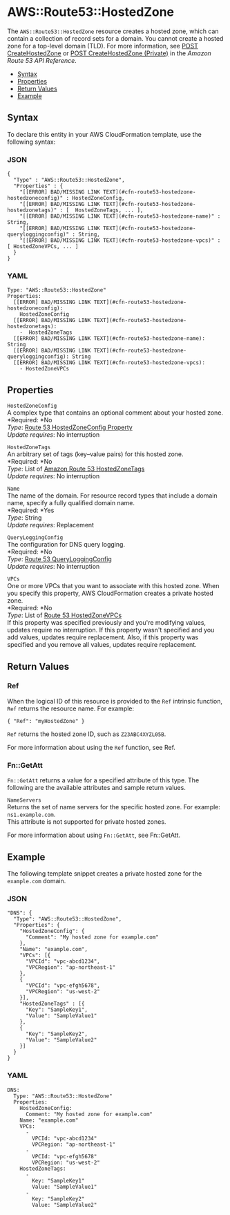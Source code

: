 # AWS::Route53::HostedZone<a name="aws-resource-route53-hostedzone"></a>

The `AWS::Route53::HostedZone` resource creates a hosted zone, which can contain a collection of record sets for a domain\. You cannot create a hosted zone for a top\-level domain \(TLD\)\. For more information, see [POST CreateHostedZone](http://docs.aws.amazon.com/Route53/latest/APIReference/API_CreateHostedZone.html) or [POST CreateHostedZone \(Private\)](http://docs.aws.amazon.com/Route53/latest/APIReference/API-create-hosted-zone-private.html) in the *Amazon Route 53 API Reference*\.


+ [Syntax](#aws-resource-route53-hostedzone-syntax)
+ [Properties](#w3ab2c21c10d946b9)
+ [Return Values](#w3ab2c21c10d946c11)
+ [Example](#w3ab2c21c10d946c13)

## Syntax<a name="aws-resource-route53-hostedzone-syntax"></a>

To declare this entity in your AWS CloudFormation template, use the following syntax:

### JSON<a name="aws-resource-route53-hostedzone-syntax.json"></a>

```
{
  "Type" : "AWS::Route53::HostedZone",
  "Properties" : {
    "[[ERROR] BAD/MISSING LINK TEXT](#cfn-route53-hostedzone-hostedzoneconfig)" : HostedZoneConfig,
    "[[ERROR] BAD/MISSING LINK TEXT](#cfn-route53-hostedzone-hostedzonetags)" : [  HostedZoneTags, ... ],
    "[[ERROR] BAD/MISSING LINK TEXT](#cfn-route53-hostedzone-name)" : String,
    "[[ERROR] BAD/MISSING LINK TEXT](#cfn-route53-hostedzone-queryloggingconfig)" : String,
    "[[ERROR] BAD/MISSING LINK TEXT](#cfn-route53-hostedzone-vpcs)" : [ HostedZoneVPCs, ... ]
  }
}
```

### YAML<a name="aws-resource-route53-hostedzone-syntax.yaml"></a>

```
Type: "AWS::Route53::HostedZone"
Properties: 
  [[ERROR] BAD/MISSING LINK TEXT](#cfn-route53-hostedzone-hostedzoneconfig):
    HostedZoneConfig
  [[ERROR] BAD/MISSING LINK TEXT](#cfn-route53-hostedzone-hostedzonetags):
    -  HostedZoneTags
  [[ERROR] BAD/MISSING LINK TEXT](#cfn-route53-hostedzone-name): String
  [[ERROR] BAD/MISSING LINK TEXT](#cfn-route53-hostedzone-queryloggingconfig): String
  [[ERROR] BAD/MISSING LINK TEXT](#cfn-route53-hostedzone-vpcs):
    - HostedZoneVPCs
```

## Properties<a name="w3ab2c21c10d946b9"></a>

`HostedZoneConfig`  
A complex type that contains an optional comment about your hosted zone\.  
*Required: *No  
*Type*: [Route 53 HostedZoneConfig Property](aws-properties-route53-hostedzone-hostedzoneconfig.md)  
*Update requires*: No interruption

`HostedZoneTags`  
An arbitrary set of tags \(key–value pairs\) for this hosted zone\.  
*Required: *No  
*Type*: List of [Amazon Route 53 HostedZoneTags](aws-properties-route53-hostedzone-hostedzonetags.md)  
*Update requires*: No interruption

`Name`  
The name of the domain\. For resource record types that include a domain name, specify a fully qualified domain name\.  
*Required: *Yes  
*Type*: String  
*Update requires*: Replacement

`QueryLoggingConfig`  
The configuration for DNS query logging\.  
*Required: *No  
*Type*: [Route 53 QueryLoggingConfig](aws-properties-route53-hostedzone-queryloggingconfig.md)  
*Update requires*: No interruption

`VPCs`  
One or more VPCs that you want to associate with this hosted zone\. When you specify this property, AWS CloudFormation creates a private hosted zone\.  
*Required: *No  
*Type*: List of [Route 53 HostedZoneVPCs](aws-resource-route53-hostedzone-hostedzonevpcs.md)  
If this property was specified previously and you're modifying values, updates require no interruption\. If this property wasn't specified and you add values, updates require replacement\. Also, if this property was specified and you remove all values, updates require replacement\.

## Return Values<a name="w3ab2c21c10d946c11"></a>

### Ref<a name="w3ab2c21c10d946c11b2"></a>

When the logical ID of this resource is provided to the `Ref` intrinsic function, `Ref` returns the resource name\. For example:

```
{ "Ref": "myHostedZone" }
```

`Ref` returns the hosted zone ID, such as `Z23ABC4XYZL05B`\.

For more information about using the `Ref` function, see Ref\.

### Fn::GetAtt<a name="w3ab2c21c10d946c11b4"></a>

`Fn::GetAtt` returns a value for a specified attribute of this type\. The following are the available attributes and sample return values\.

`NameServers`  
Returns the set of name servers for the specific hosted zone\. For example: `ns1.example.com`\.  
This attribute is not supported for private hosted zones\.

For more information about using `Fn::GetAtt`, see Fn::GetAtt\. 

## Example<a name="w3ab2c21c10d946c13"></a>

The following template snippet creates a private hosted zone for the `example.com` domain\.

### JSON<a name="aws-resource-route53-hostedzone-example.json"></a>

```
"DNS": {
  "Type": "AWS::Route53::HostedZone",
  "Properties": {
    "HostedZoneConfig": {
      "Comment": "My hosted zone for example.com"
    },
    "Name": "example.com",
    "VPCs": [{
      "VPCId": "vpc-abcd1234",
      "VPCRegion": "ap-northeast-1"
    },
    {
      "VPCId": "vpc-efgh5678",
      "VPCRegion": "us-west-2"
    }],
    "HostedZoneTags" : [{
      "Key": "SampleKey1",
      "Value": "SampleValue1"
    },
    {
      "Key": "SampleKey2",
      "Value": "SampleValue2"
    }]
  }
}
```

### YAML<a name="aws-resource-route53-hostedzone-example.yaml"></a>

```
DNS: 
  Type: "AWS::Route53::HostedZone"
  Properties: 
    HostedZoneConfig: 
      Comment: "My hosted zone for example.com"
    Name: "example.com"
    VPCs: 
      - 
        VPCId: "vpc-abcd1234"
        VPCRegion: "ap-northeast-1"
      - 
        VPCId: "vpc-efgh5678"
        VPCRegion: "us-west-2"
    HostedZoneTags: 
      - 
        Key: "SampleKey1"
        Value: "SampleValue1"
      - 
        Key: "SampleKey2"
        Value: "SampleValue2"
```